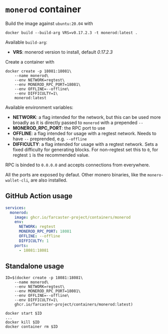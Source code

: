 # `monerod` container

Build the image against `ubuntu:20.04` with

```
docker build --build-arg VRS=v0.17.2.3 -t monerod:latest .
```

Available `build-arg`:

- **VRS**: monerod version to install, default _0.17.2.3_

Create a container with

```
docker create -p 18081:18081\
    --name monerod\
    --env NETWORK=regtest\
    --env MONEROD_RPC_PORT=18081\
    --env OFFLINE=--offline\
    --env DIFFICULTY=1\
    monerod:latest
```

Available environment variables:

- **NETWORK**: a flag intended for the network, but this can be used more broadly as it is directly passed to `monerod` with a prepended `--`
- **MONEROD_RPC_PORT**: the RPC port to use
- **OFFLINE**: a flag intended for usage with a regtest network. Needs to have `--` preprended, e.g. `--offline`
- **DIFFICULTY**: a flag intended for usage with a regtest network. Sets a fixed difficulty for generating blocks. For non-regtest set this to `0`, for regtest `1` is the recommended value.

RPC is binded to `0.0.0.0` and accepts connections from everywhere.

All the ports are exposed by defaut. Other monero binaries, like the `monero-wallet-cli`, are also installed.

## GitHub Action usage

```yaml
services:
  monerod:
    image: ghcr.io/farcaster-project/containers/monerod
    env:
      NETWORK: regtest
      MONEROD_RPC_PORT: 18081
      OFFLINE: --offline
      DIFFICULTY: 1
    ports:
      - 18081:18081
```

## Standalone usage

```
ID=$(docker create -p 18081:18081\
    --name monerod\
    --env NETWORK=regtest\
    --env MONEROD_RPC_PORT=18081\
    --env OFFLINE=--offline\
    --env DIFFICULTY=1\
    ghcr.io/farcaster-project/containers/monerod:latest)

docker start $ID
...
docker kill $ID
docker container rm $ID
```
